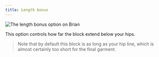 ```yaml
---
title: Length bonus
---
```

![The length bonus option on Brian](./lengthbonus.svg)

This option controls how far the block extend below your hips.

> Note that by default this block is as long as your hip line, which is almost certainly too short for the final garment.
